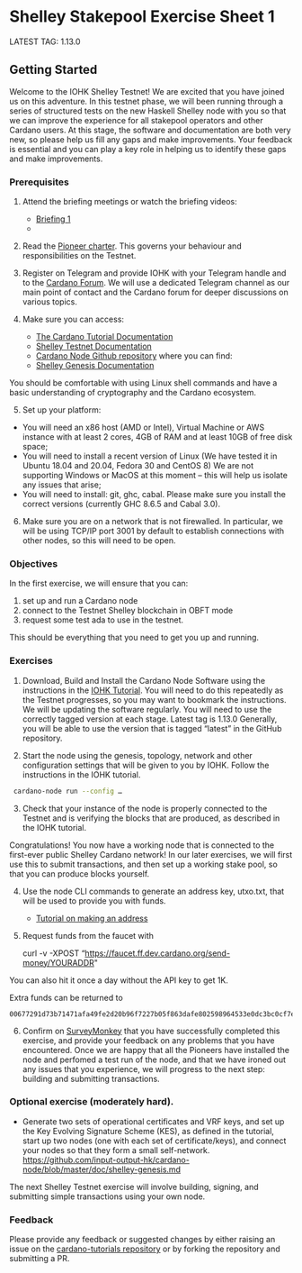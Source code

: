 # Shelley Stakepool Exercise Sheet 1

LATEST TAG: 1.13.0

## Getting Started

Welcome to the IOHK Shelley Testnet!  We are excited that you have joined us on this adventure. In this testnet phase, we will been running through a series of structured tests on the new Haskell Shelley node with you so that we can improve the experience for all stakepool operators and other Cardano users. At this stage, the software and documentation are both very new, so please help us fill any gaps and make improvements. Your feedback is essential and you can play a key role in helping us to identify these gaps and make improvements.

### Prerequisites

1. Attend the briefing meetings or watch the briefing videos:

    - [Briefing 1](https://drive.google.com/file/d/1EuUdpxtpp6ixSxI1jBXV3RmoumsGt3so/view)
    -

2. Read the [Pioneer charter](pioneer_charter.md).  This governs your behaviour and responsibilities on the Testnet.

3. Register on Telegram and provide IOHK with your Telegram handle and to the [Cardano Forum](https://forum.cardano.org/c/stakingdelegation/haskell-testnet/124).  We will use a dedicated Telegram channel as our main point of contact and the Cardano forum for deeper discussions on various topics.

4. Make sure you can access:
    - [The Cardano Tutorial Documentation](https://github.com/input-output-hk/cardano-tutorials/tree/master/node-setup)
    - [Shelley Testnet Documentation](https://testnets.cardano.org/en/shelley-haskell/overview/)
    - [Cardano Node Github repository](https://github.com/input-output-hk/cardano-node) where you can find:
    - [Shelley Genesis Documentation](https://github.com/input-output-hk/cardano-node/blob/master/doc/shelley-genesis.md)

  You should be comfortable with using Linux shell commands and have a basic understanding of cryptography and the Cardano ecosystem.

5. Set up your platform:
  - You will need an x86 host (AMD or Intel), Virtual Machine or AWS instance with at least 2 cores, 4GB of RAM and at least 10GB of free disk space;
  - You will need to install a recent version of Linux (We have tested it in Ubuntu 18.04 and 20.04, Fedora 30 and CentOS 8) We are not supporting Windows or MacOS at this moment – this will help us isolate any issues that arise;
  - You will need to install: git, ghc, cabal.  Please make sure you install the correct versions (currently GHC 8.6.5 and Cabal 3.0).

6. Make sure you are on a network that is not firewalled. In particular, we will be using TCP/IP port 3001 by default to establish connections with other nodes, so this will need to be open.

### Objectives

In the first exercise, we will ensure that you can:

1. set up and run a Cardano node
2. connect to the Testnet Shelley blockchain in OBFT mode
3. request some test ada to use in the testnet.

This should be everything that you need to get you up and running.

### Exercises

1. Download, Build and Install the Cardano Node Software using the instructions in the [IOHK Tutorial](https://github.com/input-output-hk/cardano-tutorials/tree/master/node-setup).  You will need to do this repeatedly as the Testnet progresses, so you may want to bookmark the instructions.  We will be updating the software regularly.  You will need to use the correctly tagged version at each stage. Latest tag is 1.13.0 Generally, you will be able to use the version that is tagged “latest” in the GitHub repository.

2. Start the node using the genesis, topology, network and other configuration settings that will be given to you by IOHK. Follow the instructions in the IOHK tutorial.

```bash
 cardano-node run --config …
```

3. Check that your instance of the node is properly connected to the Testnet and is verifying the blocks that are produced, as described in the IOHK tutorial.

  Congratulations!  You now have a working node that is connected to the first-ever public Shelley Cardano network! In our later exercises, we will first use this to submit transactions, and then set up a working stake pool, so that you can produce blocks yourself.

4. Use the node CLI commands to generate an address key, utxo.txt, that will be used to provide you with funds.

   - [Tutorial on making an address](https://github.com/input-output-hk/cardano-tutorials/blob/master/node-setup/address.md)

5. Request funds from the faucet with

    curl -v -XPOST “https://faucet.ff.dev.cardano.org/send-money/YOURADDR"

You can also hit it once a day without the API key to get 1K.

Extra funds can be returned to

    00677291d73b71471afa49fe2d20b96f7227b05f863dafe802598964533e0dc3bc0cf7eb8153441db271a2288560378b209014350792f273bdc307f06ca34f0c6f

6. Confirm on [SurveyMonkey](https://www.surveymonkey.co.uk/r/S9N5M5H) that you have successfully completed this exercise, and provide your feedback on any problems that you have encountered.  Once we are happy that all the Pioneers have installed the node and perfomed a test run of the node, and that we have ironed out any issues that you experience, we will progress to the next step: building and submitting transactions.

### Optional exercise (moderately hard).

- Generate two sets of operational certificates and VRF keys, and set up the Key Evolving Signature Scheme (KES), as defined in the tutorial, start up two nodes (one with each set of certificate/keys), and connect your nodes so that they form a small self-network.
  https://github.com/input-output-hk/cardano-node/blob/master/doc/shelley-genesis.md

The next Shelley Testnet exercise will involve building, signing, and submitting simple transactions using your own node.

### Feedback

Please provide any feedback or suggested changes by either raising an issue on the [cardano-tutorials repository](https://github.com/input-output-hk/cardano-tutorials) or by forking the repository and submitting a PR.
